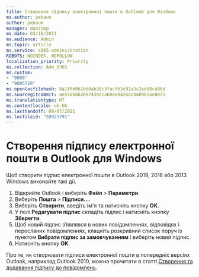 ```yaml
---
title: Створення підпису електронної пошти в Outlook для Windows
ms.author: pebaum
author: pebaum
manager: dansimp
ms.date: 03/16/2021
ms.audience: Admin
ms.topic: article
ms.service: o365-administration
ROBOTS: NOINDEX, NOFOLLOW
localization_priority: Priority
ms.collection: Adm_O365
ms.custom:
- "9808"
- "9005728"
ms.openlocfilehash: 8a1f8d0b1bb0ab38c3facf63c01a5c2ed68ca96d
ms.sourcegitcommit: ae556b6b26974392ca68a68426a2b40967ae0071
ms.translationtype: HT
ms.contentlocale: uk-UA
ms.lasthandoff: 09/07/2021
ms.locfileid: "58923791"
---
```

# <a name="create-an-email-signature-in-outlook-for-windows"></a>Створення підпису електронної пошти в Outlook для Windows

Щоб створити підпис електронної пошти в Outlook 2019, 2016 або 2013 Windows виконайте такі дії.

1. Відкрийте Outlook і виберіть **Файл** > **Параметри**.
1. Виберіть **Пошта** > **Підписи…**.
1. Виберіть **Створити**, введіть ім'я та натисніть кнопку **OK**.
1. У полі **Редагувати підпис** складіть підпис і натисніть кнопку **Зберегти**.
1. Щоб новий підпис з’являвся в нових повідомленнях, відповідях і пересланих повідомленнях, клацніть розкривний список поруч із пунктом **Вибрати підпис за замовчуванням** і виберіть новий підпис.
1. Натисніть кнопку **OK**.

Про те, як створювати підписи електронної пошти в попередніх версіях Outlook, наприклад Outlook 2010, можна прочитати в статті [Створення та додавання підпису до повідомлень](https://support.microsoft.com/office/8ee5d4f4-68fd-464a-a1c1-0e1c80bb27f2#ID0EAADAAA=Office_2007_-_2010).